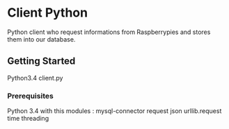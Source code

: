 # Client Python

Python client who request informations from Raspberrypies and stores them into our database.

## Getting Started

Python3.4 client.py

### Prerequisites

Python 3.4 with this modules :
mysql-connector
request
json
urllib.request
time
threading

